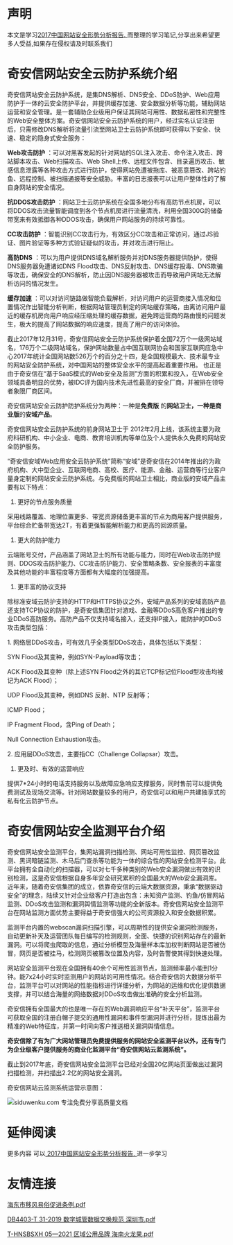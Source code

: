 # 声明 
本文是学习[2017中国网站安全形势分析报告. ](https://siduwenku.com/view/55055?f=new_2023)而整理的学习笔记,分享出来希望更多人受益,如果存在侵权请及时联系我们
# 奇安信网站安全云防护系统介绍  
  
奇安信网站安全云防护系统，是集DNS解析、DNS安全、DDoS防护、Web应用防护于一体的云安全防护平台，并提供缓存加速、安全数据分析等功能，辅助网站运营和安全管理。是一套辅助企业级用户保证其网站可用性、数据私密性和完整性的Web安全整体方案。奇安信网站安全云防护系统的用户，经过实名认证注册后，只需修改DNS解析将流量引流至网站卫士云防护系统即可获得以下安全、快速、稳定的隐身式安全服务：  
  
**Web攻击防护** ：可以对黑客发起的针对网站的SQL注入攻击、命令注入攻击、跨站脚本攻击、Web扫描攻击、Web Shell上传、远程文件包含、目录遍历攻击、敏感信息泄露等各种攻击方式进行防护，使得网站免遭被拖库、被恶意篡改、跨站钓鱼、远程控制、被扫描通报等安全威胁。丰富的日志报表可以让用户整体性的了解自身网站的安全情况。  
  
**抗DDOS攻击防护** ：网站卫士云防护系统在全国多地分布有高防节点机房，可以将DDOS攻击流量智能调度到各个节点机房进行流量清洗，利用全国300G的储备带宽来有效抵御各种DDOS攻击，确保用户网站服务的持续可靠性。  
  
**CC攻击防护** ：智能识别CC攻击行为，有效区分CC攻击和正常访问，通过JS验证、图片验证等多种方式验证疑似的攻击，并对攻击进行阻止。  
  
**高防DNS** ：可以为用户提供DNS域名解析服务并对DNS服务器提供防护，使得DNS服务器免遭诸如DNS Flood攻击、DNS反射攻击、DNS缓存投毒、DNS欺骗等攻击，确保安全的DNS解析，防止因DNS服务器被攻击而导致用户网站无法解析访问的情况发生。  
  
**缓存加速** ：可以对访问链路做智能负载解析，对访问用户的运营商接入情况和位置情况作出智能分析判断，根据网站管理员制定的网站缓存策略，由离访问用户最近的缓存机房向用户响应经压缩处理的缓存数据，避免跨运营商的路由慢的问题发生，极大的提高了网站数据的响应速度，提高了用户的访问体验。  
  
截止2017年12月31号，奇安信网站安全云防护系统保护着全国72万个一级网站域名，176万个二级网站域名，保护网站数量占中国互联网协会和国家互联网应急中心2017年统计全国网站数526万个的百分之十四，是全国规模最大、技术最专业的网站安全防护系统，对中国网站的整体安全水平的提高起着重要作用。 也正是由于奇安信在“基于SaaS模式的Web安全及监测”方面的积累和投入，在Web安全领域具备明显的优势，被IDC评为国内技术先进性最高的安全厂商，并被排在领导者象限厂商区间。  
  
奇安信网站安全云防护防护系统分为两种：一种是**免费版** 的**网站卫士，**一种是**商业版**的**安域产品**。  
  
奇安信网站安全云防护系统的前身网站卫士于 2012年2月上线，该系统主要为政府科研机构、中小企业、电商、教育培训机构等单位及个人提供永久免费的网站安全防护服务。  
  
“奇安信安域Web应用安全云防护系统”简称“安域”是奇安信在2014年推出的为政府机构、大中型企业、互联网电商、高校、医疗、能源、金融、运营商等行业客户量身定制的网站安全云防护系统。与免费版的网站卫士相比，商业版的安域产品主要有以下特点：  
  
1.  更好的节点服务质量  
  
采用线路覆盖、地理位置更多、带宽资源储备更丰富的节点为商用客户提供服务，平台综合贮备带宽达2T，有着更强智能解析能力和更高的回源质量。  
  
1.  更大的防护能力  
  
云端账号交付，产品涵盖了网站卫士的所有功能与能力，同时在Web攻击防护规则、DDOS攻击防护能力、CC攻击防护能力、安全策略条数、安全报表的丰富度及其他功能的丰富程度等方面都有大幅度的加强提高。  
  
1.  更丰富的协议支持  
  
除标准安域云防护支持的HTTP和HTTPS协议之外，安域产品系列的安域高防产品还支持TCP协议的防护，是奇安信集团针对游戏、金融等DDoS高危客户推出的专业DDoS高防服务。高防产品不仅支持域名接入，还支持IP接入，能防护的DDoS攻击类型包括：  
  
1\. 网络层DDoS攻击，可有效几乎全类型DDoS攻击，具体包括以下类型：  
  
SYN Flood及其变种，例如SYN-Payload等攻击；  
  
ACK Flood及其变种（除上述SYN Flood之外的其它TCP标记位Flood型攻击均被记为ACK Flood）；  
  
UDP Flood及其变种，例如DNS 反射、NTP 反射等；  
  
ICMP Flood；  
  
IP Fragment Flood，含Ping of Death；  
  
Null Connection Exhaustion攻击。  
  
2\. 应用层DDoS攻击，主要指CC（Challenge Collapsar）攻击。  
  
1.  更及时、有效的运营响应  
  
提供7\*24小时的电话支持服务以及故障应急响应支撑服务，同时售前可以提供免费测试及现场交流等。针对网站数量较多的用户，奇安信可以和用户共建独享式的私有化云防护节点。  
  
# 奇安信网站安全监测平台介绍  
  
奇安信网站安全监测平台，集网站漏洞扫描检测、网站可用性监控、网页篡改监测、黑词暗链监测、木马后门查杀等功能为一体的综合性的网站安全检测平台。此平台拥有全自动化的扫描器，可以对七千多种类别的Web安全漏洞做出有效的识别检测，这是奇安信根据自身多年安全研究累积的全国最大的Web安全漏洞库。近年来，随着奇安信集团的成立，依靠奇安信的云端大数据资源，秉承“数据驱动安全”的理念，陆续又针对企业级客户打造出包含：未知资产监测、钓鱼/仿冒网站监测、DDoS攻击监测和漏洞舆情监测等功能的全新版本。奇安信网站安全监测平台在网站监测方面优势主要得益于奇安信强大的公司资源投入和安全数据积累。  
  
监测平台内置的webscan漏洞扫描引擎，可以周期性的提供安全漏洞检测服务，自动更新补天及运营团队每日编写的检测规则，全面、快捷的识别网站存在的最新漏洞。可以将爬虫爬取的信息，通过分析模型及海量样本库加权判断网站是否被仿冒，网页是否被挂马，检测网页被篡改位置及内容，及时告警使其得到快速处理。  
  
网站安全监测平台现在全国拥有40余个可用性监测节点，监测频率最小能到1分钟。能7x24小时实时监测用户的网站的可用性情况。结合奇安信的大数据分析平台，监测平台可以对网站的性能指标进行详细分析，为网站的运维和优化提供数据支撑，并可以结合海量的网络数据对DDoS攻击做出准确的安全分析监测。  
  
奇安信拥有全国最大的也是唯一存在的Web漏洞响应平台“补天平台”，监测平台可获取全国的注册白帽子提交的通用性漏洞和事件型漏洞并进行分析，提炼出最为精准的Web特征库，并第一时间向客户推送相关漏洞舆情信息。  
  
**奇安信除了有为广大网站管理员免费提供服务的网站安全监测平台以外，还有专门为企业级客户提供服务的商业化监测平台“奇安信网站云监测系统”。**   
  
截止到2017年底，奇安信网站安全监测平台已经对全国20亿网站页面做出过漏洞扫描检测，并扫描出2.2亿的网站安全漏洞。  
  
奇安信网站云监测系统运营示意图：  
  
![siduwenku.com 专注免费分享高质量文档](http://public.host.github5.com/media/6743b09e6f1e7114ff9c41ae4c1c7873.jpg)  

# 延伸阅读 
 更多内容 可以[ 2017中国网站安全形势分析报告. ](https://siduwenku.com/view/55055?f=2023)进一步学习

# 友情连接
[海东市移风易俗促进条例.pdf](http://github5.com/view/78415?f=new)

[DB4403-T 31-2019 数字城管数据交换规范 深圳市.pdf](http://github5.com/view/33279?f=new)

[T-HNSBSXH 05—2021 区域公用品牌 海南火龙果.pdf](http://github5.com/view/63516?f=new)
